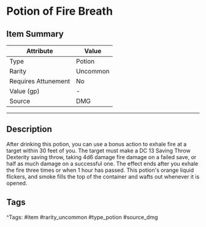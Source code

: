 # Potion of Fire Breath

## Item Summary

| Attribute            | Value                        |
|----------------------|------------------------------|
| Type                 | Potion |
| Rarity               | Uncommon             |
| Requires Attunement  | No                |
| Value (gp)           | -    |
| Source               | DMG |

---

## Description

After drinking this potion, you can use a bonus action to exhale fire at a target within 30 feet of you. The target must make a DC 13 Saving Throw Dexterity saving throw, taking 4d6 damage fire damage on a failed save, or half as much damage on a successful one. The effect ends after you exhale the fire three times or when 1 hour has passed. This potion's orange liquid flickers, and smoke fills the top of the container and wafts out whenever it is opened.

## Tags

^Tags: #item #rarity_uncommon #type_potion #source_dmg